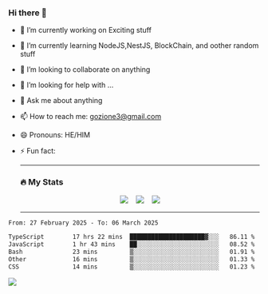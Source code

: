 ### Hi there 👋

<!--
**charlieScript/charlieScript** is a ✨ _special_ ✨ repository because its `README.md` (this file) appears on your GitHub profile.

Here are some ideas to get you started: -->

- 🔭 I’m currently working on Exciting stuff
- 🌱 I’m currently learning NodeJS,NestJS, BlockChain, and oother random stuff
- 👯 I’m looking to collaborate on anything
- 🤔 I’m looking for help with ...
- 💬 Ask me about anything
- 📫 How to reach me: gozione3@gmail.com
- 😄 Pronouns: HE/HIM
- ⚡ Fun fact:


  ---

  ### :fire: My Stats

  <div id="stats" align="center">
  <img src="http://github-readme-streak-stats.herokuapp.com?user=charlieScript&theme=dark&date_format=M%20j%5B%2C%20Y%5D" />&nbsp;&nbsp;&nbsp;
  <img src="https://github-readme-stats.vercel.app/api/top-langs/?username=charlieScript&layout=compact&theme=vision-friendly-dark"/>&nbsp;&nbsp;&nbsp;
  <img src="https://github-readme-stats.vercel.app/api?username=charlieScript&show_icons=true&theme=radical"/>
  </div>

  ---



<!--START_SECTION:waka-->

```txt
From: 27 February 2025 - To: 06 March 2025

TypeScript        17 hrs 22 mins  █████████████████████▓░░░   86.11 %
JavaScript        1 hr 43 mins    ██░░░░░░░░░░░░░░░░░░░░░░░   08.52 %
Bash              23 mins         ▒░░░░░░░░░░░░░░░░░░░░░░░░   01.91 %
Other             16 mins         ▒░░░░░░░░░░░░░░░░░░░░░░░░   01.33 %
CSS               14 mins         ▒░░░░░░░░░░░░░░░░░░░░░░░░   01.23 %
```

<!--END_SECTION:waka-->
![](https://komarev.com/ghpvc/?username=charlieScript)
